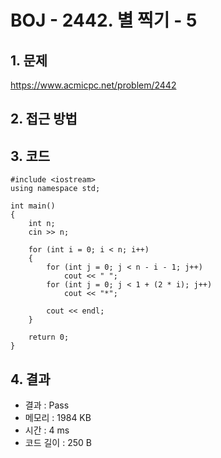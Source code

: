 # BOJ - 2442. 별 찍기 - 5

## 1. 문제  
https://www.acmicpc.net/problem/2442
## 2. 접근 방법  

## 3. 코드  
```
#include <iostream>
using namespace std;

int main()
{
	int n;
	cin >> n;

	for (int i = 0; i < n; i++)
	{
		for (int j = 0; j < n - i - 1; j++)
			cout << " ";
		for (int j = 0; j < 1 + (2 * i); j++)
			cout << "*";

		cout << endl;
	}

	return 0;
}
```
## 4. 결과
- 결과 : Pass
- 메모리 : 1984 KB
- 시간 : 4 ms
- 코드 길이 : 250 B